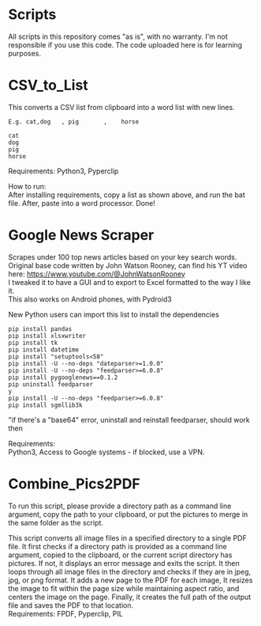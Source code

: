 # Scripts

All scripts in this repository comes "as is", with no warranty. I'm not responsible if you use this code. The code uploaded here is for learning purposes.

# CSV_to_List


This converts a CSV list from clipboard into a word list with new lines. 

```text
E.g. cat,dog   , pig       ,    horse

cat
dog
pig
horse
```

Requirements:
Python3, Pyperclip

How to run:<br />
After installing requirements, copy a list as shown above, and run the bat file. After, paste into a word processor. Done!

# Google News Scraper<br /> 
Scrapes under 100 top news articles based on your key search words.<br />
Original base code written by John Watson Rooney, can find his YT video here: https://www.youtube.com/@JohnWatsonRooney  <br />
I tweaked it to have a GUI and to export to Excel formatted to the way I like it.<br />
This also works on Android phones, with Pydroid3



New Python users can import this list to install the dependencies
```
pip install pandas
pip install xlsxwriter
pip install tk
pip install datetime
pip install "setuptools<58"
pip install -U --no-deps "dateparser>=1.0.0"
pip install -U --no-deps "feedparser>=6.0.8"
pip install pygooglenews==0.1.2
pip uninstall feedparser
y
pip install -U --no-deps "feedparser>=6.0.8"
pip install sgmllib3k
```

"if there's a "base64" error, uninstall and reinstall feedparser, should work then

Requirements:<br />
Python3, Access to Google systems - if blocked, use a VPN.

# Combine_Pics2PDF<br /> 

To run this script, please provide a directory path as a command line argument, copy the path to your clipboard, or put the pictures to merge in the same folder as the script.<br /> 
        

This script converts all image files in a specified directory to a single PDF file. It first checks if a directory path is provided as a command line argument, copied to the clipboard, or the current script directory has pictures. If not, it displays an error message and exits the script. It then loops through all image files in the directory and checks if they are in jpeg, jpg, or png format. It  adds a new page to the PDF for each image, It resizes the image to fit within the page size while maintaining aspect ratio, and centers the image on the page. Finally, it creates the full path of the output file and saves the PDF to that location.
<br /> 
Requirements: FPDF, Pyperclip, PIL


